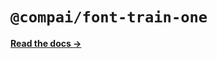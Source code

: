 # `@compai/font-train-one`

[**Read the docs &rarr;**](https://components.ai/docs/typefaces/train-one)
